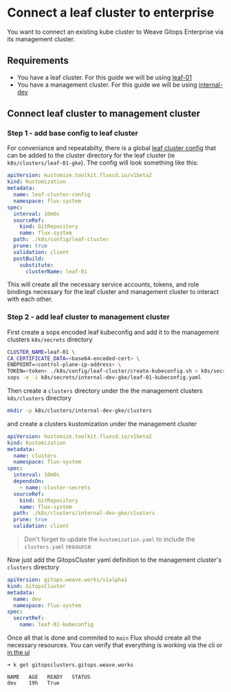 # Connect a leaf cluster to enterprise

You want to connect an existing kube cluster to Weave Gitops Enterprise via its management cluster.

## Requirements

- You have a leaf cluster. For this guide we will be using [leaf-01](../gke-cluster/vars/leaf-01.tfvars)
- You have a management cluster. For this guide we will be using [internal-dev](../gke-cluster/vars/internal-dev.tfvars)

## Connect leaf cluster to management cluster
### Step 1 - add base config to leaf cluster
For conveniance and repeatabilty, there is a global [leaf cluster config](../k8s/config/leaf-cluster/) that can be added to the cluster directory for the leaf cluster (ie `k8s/clusters/leaf-01-gke`).  The config will look something like this:

```yaml
apiVersion: kustomize.toolkit.fluxcd.io/v1beta2
kind: Kustomization
metadata:
  name: leaf-cluster-config
  namespace: flux-system
spec:
  interval: 10m0s
  sourceRef:
    kind: GitRepository
    name: flux-system
  path: ./k8s/config/leaf-cluster
  prune: true
  validation: client
  postBuild:
    substitute:
      clusterName: leaf-01
```

This will create all the necessary service accounts, tokens, and role bindings necessary for the leaf cluster and management cluster to interact with each other.

### Step 2 - add leaf cluster to management cluster
First create a sops encoded leaf kubeconfig and add it to the management clusters `k8s/secrets` directory
```bash
CLUSTER_NAME=leaf-01 \
CA_CERTIFICATE_DATA=<base64-encoded-cert> \
ENDPOINT=<control-plane-ip-address> \
TOKEN=<token> ./k8s/config/leaf-cluster/create-kubeconfig.sh > k8s/secrets/internal-dev-gke/leaf-01-kubeconfig.yaml
sops -e -i k8s/secrets/internal-dev-gke/leaf-01-kubeconfig.yaml
```

Then create a `clusters` directory under the the management clusters `k8s/clusters` directory
```bash
mkdir -p k8s/clusters/internal-dev-gke/clusters
```
and create a clusters kustomization under the management cluster
```yaml
apiVersion: kustomize.toolkit.fluxcd.io/v1beta2
kind: Kustomization
metadata:
  name: clusters
  namespace: flux-system
spec:
  interval: 10m0s
  dependsOn:
    - name: cluster-secrets
  sourceRef:
    kind: GitRepository
    name: flux-system
  path: ./k8s/clusters/internal-dev-gke/clusters
  prune: true
  validation: client
```
> Don't forget to update the `kustomization.yaml` to include the `clusters.yaml` resource

Now just add the GitopsCluster yaml definition to the management cluster's `clusters` directory
```yaml
apiVersion: gitops.weave.works/v1alpha1
kind: GitopsCluster
metadata:
  name: dev
  namespace: flux-system
spec:
  secretRef:
    name: leaf-01-kubeconfig
```

Once all that is done and commited to `main` Flux should create all the necessary resources.  You can verify that everything is working via the cli or [in the ui](https://gitops.internal-dev.wego-gke.weave.works/cluster/details?clusterName=dev)

```
➜ k get gitopsclusters.gitops.weave.works

NAME   AGE   READY   STATUS
dev    19h   True
```
